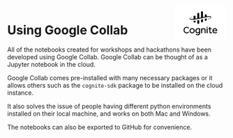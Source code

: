 <a href="https://cognite.com/">
    <img src="https://github.com/cognitedata/cognite-sdk-python/blob/master/img/cognite_logo.png" alt="Cognite logo" title="Cognite" align="right" height="80" />
</a>

# Using Google Collab

All of the notebooks created for workshops and hackathons have been developed using Google Collab. Google Collab can be thought of as a Jupyter notebook in the cloud.

Google Collab comes pre-installed with many necessary packages or it allows others such as the `cognite-sdk`
package to be installed on the cloud instance.

It also solves the issue of people having different python environments installed on their local machine, and works on both Mac and Windows.

The notebooks can also be exported to GitHub for convenience. 